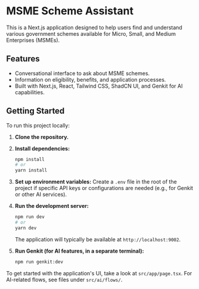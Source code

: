 # MSME Scheme Assistant

This is a Next.js application designed to help users find and understand various government schemes available for Micro, Small, and Medium Enterprises (MSMEs).

## Features

- Conversational interface to ask about MSME schemes.
- Information on eligibility, benefits, and application processes.
- Built with Next.js, React, Tailwind CSS, ShadCN UI, and Genkit for AI capabilities.

## Getting Started

To run this project locally:

1.  **Clone the repository.**
2.  **Install dependencies:**
    ```bash
    npm install
    # or
    yarn install
    ```
3.  **Set up environment variables:**
    Create a `.env` file in the root of the project if specific API keys or configurations are needed (e.g., for Genkit or other AI services).
4.  **Run the development server:**
    ```bash
    npm run dev
    # or
    yarn dev
    ```
    The application will typically be available at `http://localhost:9002`.

5.  **Run Genkit (for AI features, in a separate terminal):**
    ```bash
    npm run genkit:dev
    ```

To get started with the application's UI, take a look at `src/app/page.tsx`.
For AI-related flows, see files under `src/ai/flows/`.